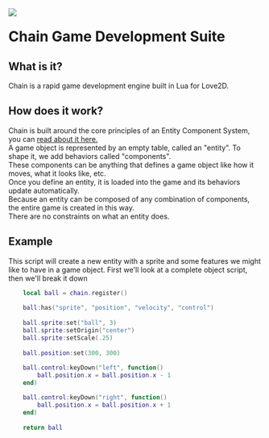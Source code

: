 <img align="left" src="https://github.com/thebenign/chain/blob/master/icons/chain.png?raw=true">  

# Chain Game Development Suite

<span> </span>
## What is it?  
Chain is a rapid game development engine built in Lua for Love2D.  
## How does it work?
Chain is built around the core principles of an Entity Component System, you can [read about it here.](https://en.wikipedia.org/wiki/Entity%E2%80%93component%E2%80%93system)  
A game object is represented by an empty table, called an "entity". To shape it, we add behaviors called "components".  
These components can be anything that defines a game object like how it moves, what it looks like, etc.  
Once you define an entity, it is loaded into the game and its behaviors update automatically.  
Because an entity can be composed of any combination of components, the entire game is created in this way.  
There are no constraints on what an entity does.  


## Example  
This script will create a new entity with a sprite and some features we might like to have in a game object.
First we'll look at a complete object script, then we'll break it down
```Lua
    local ball = chain.register()
    
    ball:has("sprite", "position", "velocity", "control")
    
    ball.sprite:set("ball", 3)
    ball.sprite:setOrigin("center")
    ball.sprite:setScale(.25)
    
    ball.position:set(300, 300)
    
    ball.control:keyDown("left", function()
        ball.position.x = ball.position.x - 1
    end)

    ball.control:keyDown("right", function()
        ball.position.x = ball.position.x + 1
    end)
    
    return ball
```
